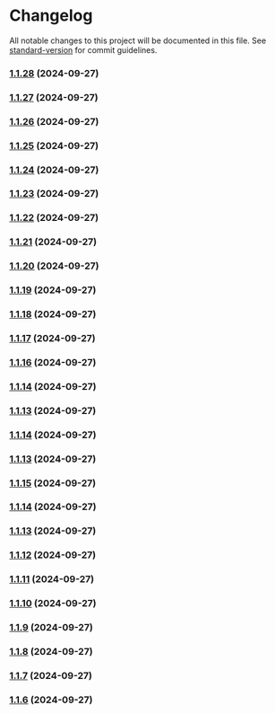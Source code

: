 # Changelog

All notable changes to this project will be documented in this file. See [standard-version](https://github.com/conventional-changelog/standard-version) for commit guidelines.

### [1.1.28](https://github.com/TheJesper/clipster/compare/v1.1.27...v1.1.28) (2024-09-27)

### [1.1.27](https://github.com/TheJesper/clipster/compare/v1.1.26...v1.1.27) (2024-09-27)

### [1.1.26](https://github.com/TheJesper/clipster/compare/v1.1.25...v1.1.26) (2024-09-27)

### [1.1.25](https://github.com/TheJesper/clipster/compare/v1.1.24...v1.1.25) (2024-09-27)

### [1.1.24](https://github.com/TheJesper/clipster/compare/v1.1.23...v1.1.24) (2024-09-27)

### [1.1.23](https://github.com/TheJesper/clipster/compare/v1.1.22...v1.1.23) (2024-09-27)

### [1.1.22](https://github.com/TheJesper/clipster/compare/v1.1.21...v1.1.22) (2024-09-27)

### [1.1.21](https://github.com/TheJesper/clipster/compare/v1.1.20...v1.1.21) (2024-09-27)

### [1.1.20](https://github.com/TheJesper/clipster/compare/v1.1.19...v1.1.20) (2024-09-27)

### [1.1.19](https://github.com/TheJesper/clipster/compare/v1.1.18...v1.1.19) (2024-09-27)

### [1.1.18](https://github.com/TheJesper/clipster/compare/v1.1.17...v1.1.18) (2024-09-27)

### [1.1.17](https://github.com/TheJesper/clipster/compare/v1.1.16...v1.1.17) (2024-09-27)

### [1.1.16](https://github.com/TheJesper/clipster/compare/v1.1.15...v1.1.16) (2024-09-27)

### [1.1.14](https://github.com/TheJesper/clipster/compare/v1.1.15...v1.1.14) (2024-09-27)

### [1.1.13](https://github.com/TheJesper/clipster/compare/v1.1.15...v1.1.13) (2024-09-27)

### [1.1.14](https://github.com/TheJesper/clipster/compare/v1.1.15...v1.1.14) (2024-09-27)

### [1.1.13](https://github.com/TheJesper/clipster/compare/v1.1.15...v1.1.13) (2024-09-27)

### [1.1.15](https://github.com/TheJesper/clipster/compare/v1.1.14...v1.1.15) (2024-09-27)

### [1.1.14](https://github.com/TheJesper/clipster/compare/v1.1.13...v1.1.14) (2024-09-27)

### [1.1.13](https://github.com/TheJesper/clipster/compare/v1.1.12...v1.1.13) (2024-09-27)

### [1.1.12](https://github.com/TheJesper/clipster/compare/v1.1.11...v1.1.12) (2024-09-27)

### [1.1.11](https://github.com/TheJesper/clipster/compare/v1.1.10...v1.1.11) (2024-09-27)

### [1.1.10](https://github.com/TheJesper/clipster/compare/v1.1.9...v1.1.10) (2024-09-27)

### [1.1.9](https://github.com/TheJesper/clipster/compare/v1.1.8...v1.1.9) (2024-09-27)

### [1.1.8](https://github.com/TheJesper/clipster/compare/v1.1.7...v1.1.8) (2024-09-27)

### [1.1.7](https://github.com/TheJesper/clipster/compare/v1.1.6...v1.1.7) (2024-09-27)

### [1.1.6](https://github.com/TheJesper/clipster/compare/v1.1.5...v1.1.6) (2024-09-27)
